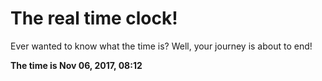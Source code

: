 # The real time clock!

Ever wanted to know what the time is? Well, your journey is about to end!

**The time is Nov 06, 2017, 08:12**